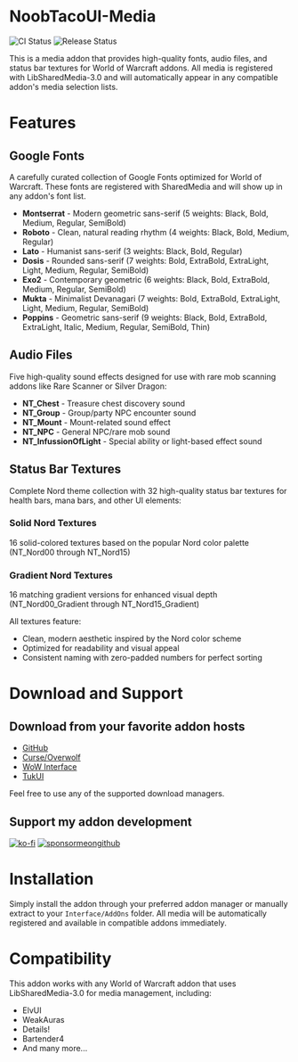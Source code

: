 # NoobTacoUI-Media

![CI Status](https://github.com/NoobTaco/NoobTacoUI-Media/workflows/CI/badge.svg) ![Release Status](https://github.com/NoobTaco/NoobTacoUI-Media/workflows/Release/badge.svg)

This is a media addon that provides high-quality fonts, audio files, and status bar textures for World of Warcraft addons. All media is registered with LibSharedMedia-3.0 and will automatically appear in any compatible addon's media selection lists.

# Features

## Google Fonts

A carefully curated collection of Google Fonts optimized for World of Warcraft. These fonts are registered with SharedMedia and will show up in any addon's font list.

-   **Montserrat** - Modern geometric sans-serif (5 weights: Black, Bold, Medium, Regular, SemiBold)
-   **Roboto** - Clean, natural reading rhythm (4 weights: Black, Bold, Medium, Regular)
-   **Lato** - Humanist sans-serif (3 weights: Black, Bold, Regular)
-   **Dosis** - Rounded sans-serif (7 weights: Bold, ExtraBold, ExtraLight, Light, Medium, Regular, SemiBold)
-   **Exo2** - Contemporary geometric (6 weights: Black, Bold, ExtraBold, Medium, Regular, SemiBold)
-   **Mukta** - Minimalist Devanagari (7 weights: Bold, ExtraBold, ExtraLight, Light, Medium, Regular, SemiBold)
-   **Poppins** - Geometric sans-serif (9 weights: Black, Bold, ExtraBold, ExtraLight, Italic, Medium, Regular, SemiBold, Thin)

## Audio Files

Five high-quality sound effects designed for use with rare mob scanning addons like Rare Scanner or Silver Dragon:

-   **NT_Chest** - Treasure chest discovery sound
-   **NT_Group** - Group/party NPC encounter sound
-   **NT_Mount** - Mount-related sound effect
-   **NT_NPC** - General NPC/rare mob sound
-   **NT_InfussionOfLight** - Special ability or light-based effect sound

## Status Bar Textures

Complete Nord theme collection with 32 high-quality status bar textures for health bars, mana bars, and other UI elements:

### Solid Nord Textures
16 solid-colored textures based on the popular Nord color palette (NT_Nord00 through NT_Nord15)

### Gradient Nord Textures
16 matching gradient versions for enhanced visual depth (NT_Nord00_Gradient through NT_Nord15_Gradient)

All textures feature:
-   Clean, modern aesthetic inspired by the Nord color scheme
-   Optimized for readability and visual appeal
-   Consistent naming with zero-padded numbers for perfect sorting

# Download and Support

## Download from your favorite addon hosts

-   [GitHub](https://github.com/NoobTaco/NoobTacoUI-Media)
-   [Curse/Overwolf](https://www.curseforge.com/wow/addons/noobtacoui-media)
-   [WoW Interface](https://www.wowinterface.com/downloads/info25745-NoobTacoUI-Media.html)
-   [TukUI](https://www.tukui.org/addons.php?id=185)

Feel free to use any of the supported download managers.

## Support my addon development

[![ko-fi](https://www.ko-fi.com/img/githubbutton_sm.svg)](https://ko-fi.com/G2G01GM9G)
[![sponsormeongithub](https://user-images.githubusercontent.com/1172935/97088810-463e0e00-15e8-11eb-8078-f18da01c6e9e.png)](https://github.com/sponsors/NoobTaco)

# Installation

Simply install the addon through your preferred addon manager or manually extract to your `Interface/AddOns` folder. All media will be automatically registered and available in compatible addons immediately.

# Compatibility

This addon works with any World of Warcraft addon that uses LibSharedMedia-3.0 for media management, including:

-   ElvUI
-   WeakAuras
-   Details!
-   Bartender4
-   And many more...
